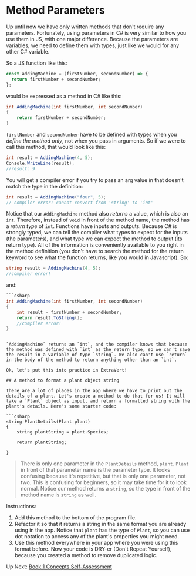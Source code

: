 # Method Parameters

Up until now we have only written methods that don't require any parameters. Fortunately, using parameters in C# is very similar to how you use them in JS, with one major difference. Because the parameters are variables, we need to define them with types, just like we would for any other C# variable.

So a JS function like this:

```javascript
const addingMachine = (firstNumber, secondNumber) => {
  return firstNumber + secondNumber;
};
```

would be expressed as a method in C# like this:

```csharp
int AddingMachine(int firstNumber, int secondNumber)
{
    return firstNumber + secondNumber;
}
```

`firstNumber` and `secondNumber` have to be defined with types when you _define the method only_, not when you pass in arguments. So if we were to call this method, that would look like this:

```csharp
int result = AddingMachine(4, 5);
Console.WriteLine(result);
//result: 9
```

You will get a compiler error if you try to pass an arg value in that doesn't match the type in the definition:

```csharp
int result = AddingMachine("four", 5);
// compiler error: cannot convert from 'string' to 'int'
```

Notice that our `AddingMachine` method also _returns_ a value, which is also an `int`. Therefore, instead of `void` in front of the method name, the method has a _return type_ of `int`. Functions have inputs and outputs. Because C# is strongly typed, we can tell the compiler what types to expect for the inputs (the parameters), and what type we can expect the method to output (its return type). All of the information is conveniently available to you right in the method definition (you don't have to search the method for the return keyword to see what the function returns, like you would in Javascript).
So:

```csharp
string result = AddingMachine(4, 5);
//compiler error!
```
and: 
```csharp
```csharp
int AddingMachine(int firstNumber, int secondNumber)
{
    int result = firstNumber + secondNumber;
    return result.ToString();
    //compiler error!
}
```
```

`AddingMachine` returns an `int`, and the compiler knows that because the method was defined with `int` as the return type, so we can't save the result in a variable of type `string`. We also can't use `return` in the body of the method to return anything other than an `int`.

Ok, let's put this into practice in ExtraVert!

## A method to format a plant object string

There are a lot of places in the app where we have to print out the details of a plant. Let's create a method to do that for us! It will take a `Plant` object as input, and return a formatted string with the plant's details. Here's some starter code:

```csharp
string PlantDetails(Plant plant)
{
    string plantString = plant.Species;

    return plantString;

}
```

> There is only one parameter in the `PlantDetails` method, `plant`. `Plant` in front of that parameter name is the parameter type. It looks confusing because it's repetitive, but that is only one parameter, not two. This is confusing for beginners, so it may take time for it to look normal. Notice our method returns a `string`, so the type in front of the method name is `string` as well.

Instructions:

1. Add this method to the bottom of the program file.
1. Refactor it so that it returns a string in the same format you are already using in the app. Notice that `plant` has the type of `Plant`, so you can use dot notation to access any of the plant's properties you might need.
1. Use this method everywhere in your app where you were using this format before. Now your code is DRY-er (Don't Repeat Yourself), because you created a method to remove duplicated logic.

Up Next: [Book 1 Concepts Self-Assessment](./concepts-self-assessment.md)
